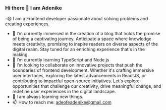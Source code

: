 ### Hi there 👋 I am Adenike

-😄 I am a Frontend developer passionate about solving problems and creating experiences.
- 🔭 I’m currently  immersed in the creation of a blog that holds the promise of being a captivating journey. Anticipate a space where knowledge meets creativity, promising to inspire readers on diverse aspects of the digital realm. Stay tuned for an enriching experience that's in the making.
- 🌱 I’m currently learning TypeScript and Node.js
- 👯 I’m looking to collaborate on innovative projects that push the boundaries of frontend development. Whether it's crafting immersive user interfaces, exploring the latest advancements in ReactJS, or contributing to impactful open-source initiatives. Let's explore opportunities that challenge our creativity, drive meaningful change, and redefine user experiences in the digital landscape.
- 💬 I am always learning new things. 
- 📫 How to reach me: adeofeadenike@gmail.com

<!--
**Adenike23/Adenike23** is a ✨ _special_ ✨ repository because its `README.md` (this file) appears on your GitHub profile.

Here are some ideas to get you started:

  -😄 I am a Frontend developer passionate about solving problems and creating experiences
- 🔭 I’m currently working on a blog
- 🌱 I’m currently learning TypeScript
- 👯 I’m looking to collaborate on ...
- 🤔 I’m looking for help with ...
- 💬 Ask me about ...
- 📫 How to reach me: adeofeadenike@gmail.com
- 😄 Pronouns: She/her
- ⚡ Fun fact: ...
-->
